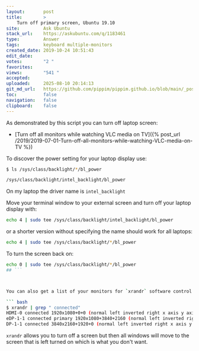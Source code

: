 ```yaml
---
layout:       post
title:        >
    Turn off primary screen, Ubuntu 19.10
site:         Ask Ubuntu
stack_url:    https://askubuntu.com/q/1183461
type:         Answer
tags:         keyboard multiple-monitors
created_date: 2019-10-24 10:51:43
edit_date:    
votes:        "2 "
favorites:    
views:        "541 "
accepted:     
uploaded:     2025-08-10 20:14:13
git_md_url:   https://github.com/pippim/pippim.github.io/blob/main/_posts/2019/2019-10-24-Turn-off-primary-screen_-Ubuntu-19.10.md
toc:          false
navigation:   false
clipboard:    false
---
```


As demonstrated by this script you can turn off laptop screen:

- [Turn off all monitors while watching VLC media on TV]({% post_url /2019/2019-07-01-Turn-off-all-monitors-while-watching-VLC-media-on-TV %})



To discover the power setting for your laptop display use:

``` bash
$ ls /sys/class/backlight/*/bl_power

/sys/class/backlight/intel_backlight/bl_power
```

On my laptop the driver name is `intel_backlight`

Move your terminal window to your external screen and turn off your laptop display with:

``` bash
echo 4 | sudo tee /sys/class/backlight/intel_backlight/bl_power
```

or a shorter version without specifying the name should work for all laptops:

``` bash
echo 4 | sudo tee /sys/class/backlight/*/bl_power
```

To turn the screen back on:

``` bash
echo 0 | sudo tee /sys/class/backlight/*/bl_power
## ```



You can also get a list of your monitors for `xrandr` software control:

``` bash
$ xrandr | grep " connected"
HDMI-0 connected 1920x1080+0+0 (normal left inverted right x axis y axis) 1107mm x 623mm
eDP-1-1 connected primary 1920x1080+3840+2160 (normal left inverted right x axis y axis) 382mm x 215mm
DP-1-1 connected 3840x2160+1920+0 (normal left inverted right x axis y axis) 1600mm x 900mm
```

`xrandr` allows you to turn off a screen but then all windows will move to the screen that is left turned on which is what you don't want.

